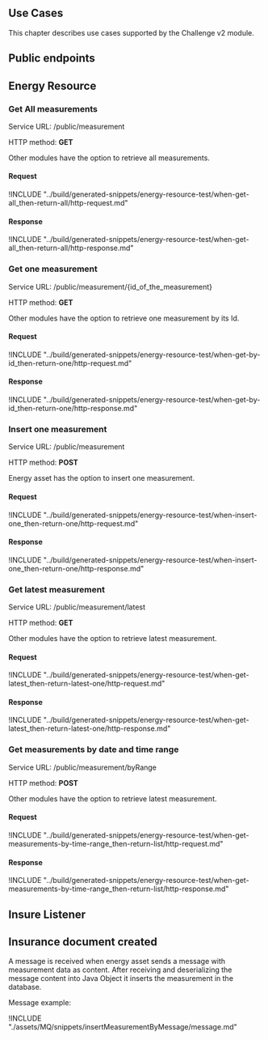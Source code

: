 ## Use Cases

This chapter describes use cases supported by the Challenge v2 module.

## Public endpoints

## Energy Resource

### Get All measurements

Service URL: /public/measurement

HTTP method: **GET**

Other modules have the option to retrieve all measurements.

#### Request
!INCLUDE "../build/generated-snippets/energy-resource-test/when-get-all_then-return-all/http-request.md"

#### Response
!INCLUDE "../build/generated-snippets/energy-resource-test/when-get-all_then-return-all/http-response.md"

### Get one measurement

Service URL: /public/measurement/{id_of_the_measurement}

HTTP method: **GET**

Other modules have the option to retrieve one measurement by its Id.

#### Request
!INCLUDE "../build/generated-snippets/energy-resource-test/when-get-by-id_then-return-one/http-request.md"

#### Response
!INCLUDE "../build/generated-snippets/energy-resource-test/when-get-by-id_then-return-one/http-response.md"

### Insert one measurement

Service URL: /public/measurement

HTTP method: **POST**

Energy asset has the option to insert one measurement.

#### Request
!INCLUDE "../build/generated-snippets/energy-resource-test/when-insert-one_then-return-one/http-request.md"

#### Response
!INCLUDE "../build/generated-snippets/energy-resource-test/when-insert-one_then-return-one/http-response.md"

### Get latest measurement

Service URL: /public/measurement/latest

HTTP method: **GET**

Other modules have the option to retrieve latest measurement.

#### Request
!INCLUDE "../build/generated-snippets/energy-resource-test/when-get-latest_then-return-latest-one/http-request.md"

#### Response
!INCLUDE "../build/generated-snippets/energy-resource-test/when-get-latest_then-return-latest-one/http-response.md"

### Get measurements by date and time range

Service URL: /public/measurement/byRange

HTTP method: **POST**

Other modules have the option to retrieve latest measurement.

#### Request
!INCLUDE "../build/generated-snippets/energy-resource-test/when-get-measurements-by-time-range_then-return-list/http-request.md"

#### Response
!INCLUDE "../build/generated-snippets/energy-resource-test/when-get-measurements-by-time-range_then-return-list/http-response.md"

## Insure Listener

## Insurance document created

A message is received when energy asset sends a message with measurement data as content.
After receiving and deserializing the message content into Java Object it inserts the measurement in the database.

Message example:

!INCLUDE "./assets/MQ/snippets/insertMeasurementByMessage/message.md"